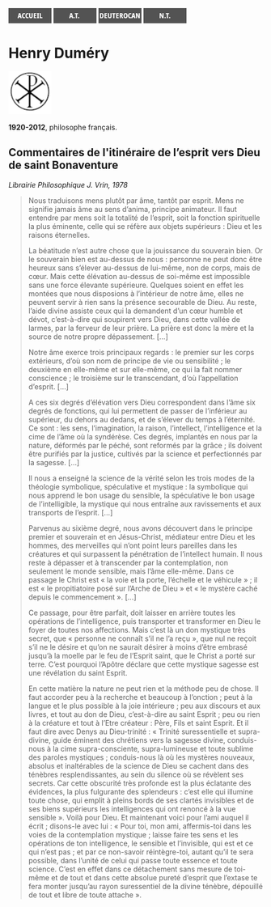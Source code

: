 [<img src="/images/accueil.png">](/)
[<img src="/images/ancientestament.png">](/pages/ancientestament.html)
[<img src="/images/deuterocanoniques.png">](/pages/deuterocanoniques.html)
[<img src="/images/nouveautestament.png">](/pages/nouveautestament.html)

# Henry Duméry

[<img src="/images/nopicture.png">](https://fr.wikipedia.org/wiki/Henry_Dum%C3%A9ry)

**1920-2012**, philosophe français.


## Commentaires de l'itinéraire de l’esprit vers Dieu de saint Bonaventure <a name="henrydumery-itineraire"></a>
*Librairie Philosophique J. Vrin, 1978*

>Nous traduisons mens plutôt par âme, tantôt par esprit. Mens ne signifie jamais âme au sens d’anima, principe animateur. Il faut entendre par mens soit la totalité de l’esprit, soit la fonction spirituelle la plus éminente, celle qui se réfère aux objets supérieurs : Dieu et les raisons éternelles.
>
>La béatitude n’est autre chose que la jouissance du souverain bien. Or le souverain bien est au-dessus de nous : personne ne peut donc être heureux sans s’élever au-dessus de lui-même, non de corps, mais de cœur. Mais cette élévation au-dessus de soi-même est impossible sans une force élevante supérieure. Quelques soient en effet les montées que nous disposions à l’intérieur de notre âme, elles ne peuvent servir à rien sans la présence secourable de Dieu. Au reste, l’aide divine assiste ceux qui la demandent d’un cœur humble et dévot, c’est-à-dire qui soupirent vers Dieu, dans cette vallée de larmes, par la ferveur de leur prière. La prière est donc la mère et la source de notre propre dépassement. […]
>
>Notre âme exerce trois principaux regards : le premier sur les corps extérieurs, d’où son nom de principe de vie ou sensibilité ; le deuxième en elle-même et sur elle-même, ce qui la fait nommer conscience ; le troisième sur le transcendant, d’où l’appellation d’esprit. […]
>
>A ces six degrés d’élévation vers Dieu correspondent dans l’âme six degrés de fonctions, qui lui permettent de passer de l’inférieur au supérieur, du dehors au dedans, et de s’élever du temps à l’éternité. Ce sont : les sens, l’imagination, la raison, l’intellect, l’intelligence et la cime de l’âme où la syndérèse. Ces degrés, implantés en nous par la nature, déformés par le péché, sont reformés par la grâce ; ils doivent être purifiés par la justice, cultivés par la science et perfectionnés par la sagesse. […]
>
>Il nous a enseigné la science de la vérité selon les trois modes de la théologie symbolique, spéculative et mystique : la symbolique qui nous apprend le bon usage du sensible, la spéculative le bon usage de l’intelligible, la mystique qui nous entraîne aux ravissements et aux transports de l’esprit. […]
>
>Parvenus au sixième degré, nous avons découvert dans le principe premier et souverain et en Jésus-Christ, médiateur entre Dieu et les hommes, des merveilles qui n’ont point leurs pareilles dans les créatures et qui surpassent la pénétration de l’intellect humain. Il nous reste à dépasser et à transcender par la contemplation, non seulement le monde sensible, mais l’âme elle-même. Dans ce passage le Christ est « la voie et la porte, l’échelle et le véhicule » ; il est « le propitiatoire posé sur l’Arche de Dieu » et « le mystère caché depuis le commencement ». […]
>
>Ce passage, pour être parfait, doit laisser en arrière toutes les opérations de l’intelligence, puis transporter et transformer en Dieu le foyer de toutes nos affections. Mais c’est là un don mystique très secret, que « personne ne connaît s’il ne l’a reçu », que nul ne reçoit s’il ne le désire et qu’on ne saurait désirer à moins d’être embrasé jusqu’à la moelle par le feu de l’Esprit saint, que le Christ a porté sur terre. C’est pourquoi l’Apôtre déclare que cette mystique sagesse est une révélation du saint Esprit.
>
>En cette matière la nature ne peut rien et la méthode peu de chose. Il faut accorder peu à la recherche et beaucoup à l’onction ; peut à la langue et le plus possible à la joie intérieure ; peu aux discours et aux livres, et tout au don de Dieu, c’est-à-dire au saint Esprit ; peu ou rien à la créature et tout à l’Etre créateur : Père, Fils et saint Esprit. Et il faut dire avec Denys au Dieu-trinité : « Trinité suressentielle et supra-divine, guide éminent des chrétiens vers la sagesse divine, conduis-nous à la cime supra-consciente, supra-lumineuse et toute sublime des paroles mystiques ; conduis-nous là où les mystères nouveaux, absolus et inaltérables de la science de Dieu se cachent dans des ténèbres resplendissantes, au sein du silence où se révèlent ses secrets. Car cette obscurité très profonde est la plus éclatante des évidences, la plus fulgurante des splendeurs : c’est elle qui illumine toute chose, qui emplit à pleins bords de ses clartés invisibles et de ses biens supérieurs les intelligences qui ont renoncé à la vue sensible ». Voilà pour Dieu. Et maintenant voici pour l’ami auquel il écrit ; disons-le avec lui : « Pour toi, mon ami, affermis-toi dans les voies de la contemplation mystique ; laisse faire tes sens et les opérations de ton intelligence, le sensible et l’invisible, qui est et ce qui n’est pas ; et par ce non-savoir réintègre-toi, autant qu’il te sera possible, dans l’unité de celui qui passe toute essence et toute science. C’est en effet dans ce détachement sans mesure de toi-même et de tout et dans cette absolue pureté d’esprit que l’extase te fera monter jusqu’au rayon suressentiel de la divine ténèbre, dépouillé de tout et libre de toute attache ».

